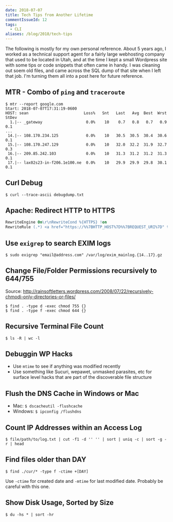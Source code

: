 ```yaml
---
date: 2018-07-07
title: Tech Tips from Another Lifetime
commentIssueId: 12
tags: 
  - CLI
aliases: /blog/2018/tech-tips
---
```


The following is mostly for my own personal reference. About 5 years ago, I worked as a technical support agent for a fairly large webhosting company that used to be located in Utah, and at the time I kept a small Wordpress site with some tips or code snippets that often came in handy. I was cleaning out soem old files, and came across the SQL dump of that site when I left that job. I'm turning them all into a post here for future reference.

## MTR - Combo of `ping` and `traceroute`

```terminal
$ mtr --report google.com
Start: 2018-07-07T17:31:19-0600
HOST: sean                        Loss%   Snt   Last   Avg  Best  Wrst StDev
  1.|-- _gateway                   0.0%    10    0.7   0.8   0.7   0.9   0.1
...
 14.|-- 108.170.234.125            0.0%    10   30.5  30.5  30.4  30.6   0.1
 15.|-- 108.170.247.129            0.0%    10   32.0  32.2  31.9  32.7   0.3
 16.|-- 209.85.242.103             0.0%    10   31.3  31.2  31.2  31.3   0.1
 17.|-- lax02s23-in-f206.1e100.ne  0.0%    10   29.9  29.9  29.8  30.1   0.1
```

## Curl Debug

```terminal
$ curl --trace-ascii debugdump.txt
```

## Apache: Redirect HTTP to HTTPS

```apache
RewriteEngine On\r\nRewriteCond %{HTTPS} !on
RewriteRule (.*) <a href="https://%%7BHTTP_HOST%7D%%7BREQUEST_URI%7D" target="_BLANK">https://%{HTTP_HOST}%{REQUEST_URI}</a>
```

## Use `exigrep` to search EXIM logs

```terminal
$ sudo exigrep "email@address.com" /var/log/exim_mainlog.{14..17}.gz
```

## Change File/Folder Permissions recursively to 644/755

Source: http://rainsoftletters.wordpress.com/2008/07/22/recursively-chmodi-only-directories-or-files/

```terminal
$ find . -type d -exec chmod 755 {}
$ find . -type f -exec chmod 644 {}
```

## Recursive Terminal File Count

```terminal
$ ls -R | wc -l
```

## Debuggin WP Hacks

* Use `mtime` to see if anything was modified recently
* Use something like Sucuri, wepawet, unmasked parasites, etc for surface level hacks that are part of the discoverable file structure 

## Flush the DNS Cache in Windows or Mac

* Mac: `$ dscacheutil -flushcache`
* Windows: `$ ipconfig /flushdns`

## Count IP Addresses within an Access Log

```terminal
$ file/path/to/log.txt | cut -f1 -d '' '' | sort | uniq -c | sort -g -r | head
```

## Find files older than DAY

```terminal
$ find ./cur/* -type f -ctime +[DAY]
```

Use `-ctime` for created date and `-mtime` for last modified date. Probably be careful with this one.

## Show Disk Usage, Sorted by Size

```terminal
$ du -hs * | sort -hr
```